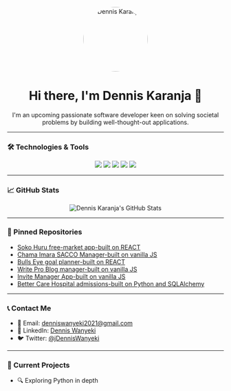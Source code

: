 <!-- Profile Header with Image -->
<p align="center">
  <img src="https://github.com/Denniskaranja2023.png" alt="Dennis Karanja" width="150" style="border-radius: 50%" />
</p>

<h1 align="center">Hi there, I'm Dennis Karanja 👋</h1>

<p align="center">
  I'm an upcoming passionate software developer keen on solving societal problems by building well-thought-out applications.
</p>

---

### 🛠️ Technologies & Tools

<p align="center">
  
  <img src="https://img.shields.io/badge/-Python-3776AB?style=flat&logo=python&logoColor=fff" />
  <img src="https://img.shields.io/badge/-JavaScript-F7DF1E?style=flat&logo=javascript&logoColor=000" />
  <img src="https://img.shields.io/badge/-React-61DAFB?style=flat&logo=react&logoColor=000" />
  <img src="https://img.shields.io/badge/-SQLite-003B57?style=flat&logo=sqlite&logoColor=white" />
  <img src="https://img.shields.io/badge/-SQLAlchemy-D71F00?style=flat&logo=sqlalchemy&logoColor=white" />
 


</p>

---

### 📈 GitHub Stats

<p align="center">
  <img src="https://github-readme-stats.vercel.app/api?username=Denniskaranja2023&show_icons=true&theme=tokyonight" alt="Dennis Karanja's GitHub Stats" />
</p>

---

### 📌 Pinned Repositories

- [Soko Huru free-market app-built on REACT](https://github.com/Denniskaranja2023/soko-huru-project)
- [Chama Imara SACCO Manager-built on vanilla JS](https://github.com/Denniskaranja2023/ChamaImara-SACCO-Manager)
- [Bulls Eye goal planner-built on REACT](https://github.com/Denniskaranja2023/BullsEye-goal-planner)
- [Write Pro Blog manager-built on vanilla JS](https://github.com/Denniskaranja2023/Week-3-Code-Challenge)
- [Invite Manager App-built on vanilla JS](https://github.com/Denniskaranja2023/Week-2-Code-challenge)
- [Better Care Hospital admissions-built on Python and SQLAlchemy](https://github.com/Denniskaranja2023/BetterCare_Hospital_admissions)

---

### 📞 Contact Me

- 📧 Email: [denniswanyeki2021@gmail.com](mailto:denniswanyeki2021@gmail.com)
- 💼 LinkedIn: [Dennis Wanyeki](https://www.linkedin.com/in/denniswanyeki/)
- 🐦 Twitter: [@jDennisWanyeki](https://x.com/DennisWanyeki)

---

### 🚀 Current Projects

- 🔍 Exploring Python in depth
